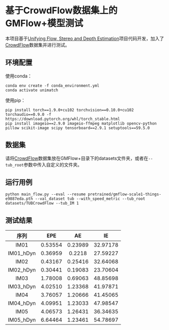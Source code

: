 # 基于CrowdFlow数据集上的GMFlow+模型测试
本项目基于[Unifying Flow, Stereo and Depth Estimation](https://github.com/autonomousvision/unimatch)项目代码开发，加入了[CrowdFlow](https://github.com/tsenst/CrowdFlow)数据集并进行测试。

## 环境配置
使用conda：
```
conda env create -f conda_environment.yml
conda activate unimatch
```
使用pip：
```
pip install torch==1.9.0+cu102 torchvision==0.10.0+cu102 torchaudio==0.9.0 -f https://download.pytorch.org/whl/torch_stable.html
pip install imageio==2.9.0 imageio-ffmpeg matplotlib opencv-python pillow scikit-image scipy tensorboard==2.9.1 setuptools==59.5.0
```

## 数据集
请将[CrowdFlow](https://github.com/tsenst/CrowdFlow)数据集放在GMFlow+目录下的datasets文件夹，或者在`--tub_root`参数中传入自定义的文件夹。

## 运行用例
```
python main_flow.py --eval --resume pretrained/gmflow-scale1-things-e9887eda.pth --val_dataset tub --with_speed_metric --tub_root datasets/TUBCrowdFlow --tub_IM 1
```

## 测试结果
|    序列     |  EPE   |   AE   |   IE    |
|:---------:|:------:|:------:|:-------:|
| IM01 | 0.53554 | 0.23989 | 32.97178|
| IM01_hDyn | 0.36959 | 0.2218 | 27.59227|
| IM02 | 0.43167 | 0.25416 | 32.64068|
| IM02_hDyn | 0.30441 | 0.19083 | 23.70604|
| IM03 | 1.78008 | 0.69063 | 48.85698|
| IM03_hDyn | 4.02510 | 1.23368 | 41.97871|
| IM04 | 3.76057 | 1.20666 | 41.45065|
| IM04_hDyn | 4.09951 | 1.23033 | 47.98547|
| IM05 | 4.06573 | 1.26431 | 36.34635|
| IM05_hDyn | 6.64464 | 1.23461 | 54.78697|